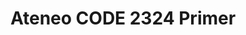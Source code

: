 ---
title: Ateneo CODE 2324 Primer
redirect_to: https://drive.google.com/file/d/1agLVth2bsIZ7CAtwc3KFjxRGCkTvzYG1/view?usp=sharing
redirect_from: 
  - /AteneoCODE2324Primer
  - /ateneocode2324primer
---